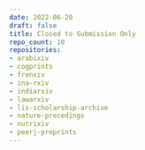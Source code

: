 ```yaml
---
date: 2022-06-20
draft: false
title: Closed to Submission Only
repo_count: 10
repositories:
- arabixiv
- cogprints
- frenxiv
- ina-rxiv
- indiarxiv
- lawarxiv
- lis-scholarship-archive
- nature-precedings
- nutrixiv
- peerj-preprints
---
```




